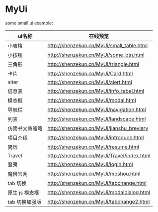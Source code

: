 # MyUi
some small ui example:

| ui名称 | 在线预览 |
| --- | --- |
| 小表格 | http://shenzekun.cn/MyUi/small_table.html |
| 小按钮 | http://shenzekun.cn/MyUi/some_btn.html |
| 三角形 | http://shenzekun.cn/MyUi/triangle.html |
| 卡片 | http://shenzekun.cn/MyUi/Card.html |
| alter | http://shenzekun.cn/MyUi/alert.html |
| 信息表 | http://shenzekun.cn/MyUi/info_tabel.html |
| 模态框 | http://shenzekun.cn/MyUi/modal.html |
| 导航栏 | http://shenzekun.cn/MyUi/navigation.html |
| 列表 | http://shenzekun.cn/MyUi/landscape.html |
| 仿简书文章缩略 | http://shenzekun.cn/MyUi/jianshu_breviary |
| 项目介绍 | http://shenzekun.cn/MyUi/introduce.html |
| 简历 | http://shenzekun.cn/MyUi/resume.html |
| Travel | http://shenzekun.cn/MyUi/Travel/index.html |
| 登录 | http://shenzekun.cn/MyUi/login.html |
| 魔兽官网 | http://shenzekun.cn/MyUi/moshou.html |
| tab 切换 | http://shenzekun.cn/MyUi/tabchange.html |
| 原生 js 模态框| http://shenzekun.cn/MyUi/modaldialog.html |
| tab 切换加强版 | http://shenzekun.cn/MyUi/tabchange2.html |




